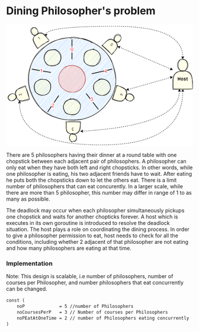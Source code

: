 # Dining Philosopher's problem 

![DiningPhilosophers](docs/image/DiningPhilosopher.png)


There are 5 philosophers having their dinner at a round table with one chopstick between each adjacent pair of philosophers. A philosopher can only eat when they have both left and right chopsticks. In other words, while one philosopher is eating, his two adjacent friends have to wait. After eating he puts both the chopsticks down to let the others eat. There is a limit number of philosophers that can eat concurently. In a larger scale, while there are more than 5 philosopher, this number may differ in range of 1 to as many as possible. 

The deadlock may occur when each philosopher simultaneously pickups one chopstick and waits for another chopticks forever. A host which is executes in its own goroutine is introduced to resolve the deadlock situation. The host  plays a role on coordinating the dining process. In order to give a philosopher permission to eat, host needs to check for all the conditions, including whether 2 adjacent of that philosopher are not eating and how many philosophers are eating at that time. 


 ### Implementation
 
Note: This design is scalable, i.e number of philosophers, number of courses per Philosopher, and number philosophers that eat concurrently can be changed.

```gotemplate
const (
	noP             = 5 //number of Philosophers
	noCoursesPerP   = 3 // Number of courses per Philosophers
	noPEatAtOneTime = 2 // number of Philosophers eating concurrently
)
```
 